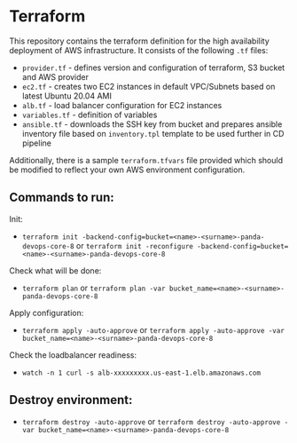 # Terraform

This repository contains the terraform definition for the high availability deployment of AWS infrastructure. It consists of the following `.tf` files:

* `provider.tf` - defines version and configuration of terraform, S3 bucket and AWS provider
* `ec2.tf` - creates two EC2 instances in default VPC/Subnets based on latest Ubuntu 20.04 AMI
* `alb.tf` - load balancer configuration for EC2 instances
* `variables.tf` - definition of variables
* `ansible.tf` - downloads the SSH key from bucket and prepares ansible inventory file based on `inventory.tpl` template to be used further in CD pipeline

Additionally, there is a sample `terraform.tfvars` file provided which should be modified to reflect your own AWS environment configuration.

## Commands to run:

Init:
* `terraform init -backend-config=bucket=<name>-<surname>-panda-devops-core-8` or `terraform init -reconfigure -backend-config=bucket=<name>-<surname>-panda-devops-core-8`

Check what will be done:
* `terraform plan` or `terraform plan -var bucket_name=<name>-<surname>-panda-devops-core-8`

Apply configuration:
* `terraform apply -auto-approve` or `terraform apply -auto-approve -var bucket_name=<name>-<surname>-panda-devops-core-8`

Check the loadbalancer readiness:
* `watch -n 1 curl -s alb-xxxxxxxxx.us-east-1.elb.amazonaws.com`

## Destroy environment:

* `terraform destroy -auto-approve` or `terraform destroy -auto-approve -var bucket_name=<name>-<surname>-panda-devops-core-8`
